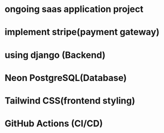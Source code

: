 # ongoing saas application project
# implement stripe(payment gateway)
# using django (Backend)
# Neon PostgreSQL(Database)
# Tailwind CSS(frontend styling)
# GitHub Actions (CI/CD)
